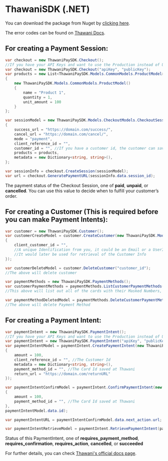 # ThawaniSDK (.NET)

You can download the package from Nuget by [clicking here](https://www.nuget.org/packages/ThawaniPaySDK/).

The error codes can be found on [Thawani Docs](https://docs.thawani.om/docs/thawani-ecommerce-api/docs/Error-codes.md).

## For creating a Payment Session:

```c#
var checkout = new ThawaniPaySDK.Checkout();
//If you have your API Keys and want to use the Production instead of UAT
var checkout = new ThawaniPaySDK.Checkout("apiKey", "publicKey");
var products = new List<ThawaniPaySDK.Models.CommonModels.ProductModel>()
{
    new ThawaniPaySDK.Models.CommonModels.ProductModel()
    {
        name = "Product 1",
        quantity = 1,
        unit_amount = 100
    }
};

var sessionModel = new ThawaniPaySDK.Models.CheckoutModels.CheckoutSessionCreateRequestModel()
{
    success_url = "https://domain.com/success/",
    cancel_url = "https://domain.com/cancel/",
    mode = "payment",
    client_reference_id = "",
    customer_id = "", //If you have a customer id, the customer can save their cards. We will see how you can initiate a payment intent using a saved card
    products = products,
    metadata = new Dictionary<string, string>(),
};

var sessionInfo = checkout.CreateSession(sessionModel);
var url = checkout.GeneratePaymentURL(sessionInfo.data.session_id);
```

The payment status of the Checkout Session, one of **paid**, **unpaid**, or **cancelled**. You can use this value to decide when to fulfill your customer’s order.

## For creating a Customer (This is required before you can make Payment Intents):
```c#
var customer = new ThawaniPaySDK.Customer();
var customerCreateModel = customer.CreateCustomer(new ThawaniPaySDK.Models.CustomerModels.CustomerCreateRequestModel()
{
    client_customer_id = "",
    //A unique Identification from you, it could be an Email or a UserId.
    //It would later be used for retrieval of the Customer Info
});

var customerDeleteModel = customer.DeleteCustomer("customer_id");
//The above will delete customer

var paymentMethods = new ThawaniPaySDK.PaymentMethods();
var customerPaymentMethods = paymentMethods.ListCustomerPaymentMethods("customer_id");
//This above will list out all of the cards with their Masked Numbers, NickName, Brand and an Id (Payment Method Id)

var paymentMethodDeletedModel = paymentMethods.DeleteCustomerPaymentMethod("payment_method_id");
//The above will delete Payment Method
```

## For creating a Payment Intent:

```c#
var paymentIntent = new ThawaniPaySDK.PaymentIntent();
//If you have your API Keys and want to use the Production instead of UAT
var paymentIntent = new ThawaniPaySDK.PaymentIntent("apiKey", "publicKey");
var paymentIntentModel = paymentIntent.CreatePaymentIntent(new ThawaniPaySDK.Models.PaymentIntentModels.CreatePaymentIntentRequestModel()
{
    amount = 100,
    client_reference_id = "", //The Customer Id
    metadata = new Dictionary<string, string>(),
    payment_method_id = "", //The Card Id saved at Thawani
    return_url = "https://domain.com/returnURL"
});

var paymentIntentConfirmModel = paymentIntent.ConfirmPaymentIntent(new ThawaniPaySDK.Models.PaymentIntentModels.ConfirmPaymentIntentRequestModel()
{
    amount = 100,
    payment_method_id = "", //The Card Id saved at Thawani
},
paymentIntentModel.data.id);

var paymentIntentURL = paymentIntentConfirmModel.data.next_action.url;

var paymentIntentRetrieveModel = paymentIntent.RetrievePaymentIntent(paymentIntentModel.data.id);
```

Status of this PaymentIntent, one of **requires_payment_method**, **requires_confirmation**, **requires_action**, **cancelled**, or **succeeded**

For further details, you can check [Thawani's official docs page](https://docs.thawani.om/).
